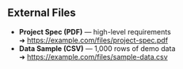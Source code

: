 ## External Files
- **Project Spec (PDF)** — high-level requirements  
  ➜ https://example.com/files/project-spec.pdf
- **Data Sample (CSV)** — 1,000 rows of demo data  
  ➜ https://example.com/files/sample-data.csv
